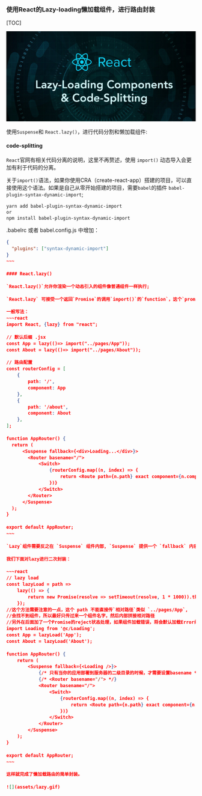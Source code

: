 ### 使用React的Lazy-loading懒加载组件，进行路由封装

[TOC]

![1568696159178](assets/1568696159178.png)

使用`Suspense`和 `React.lazy()`，进行代码分割和懒加载组件:

#### code-splitting 

`React`官网有相关代码分离的说明，这里不再赘述，使用 `import()` 动态导入会更加有利于代码的分离。

关于`import()`语法，如果你使用CRA（create-react-app）搭建的项目，可以直接使用这个语法。如果是自己从零开始搭建的项目，需要`babel`的插件 `babel-plugin-syntax-dynamic-import`;

~~~shell
yarn add babel-plugin-syntax-dynamic-import
or
npm install babel-plugin-syntax-dynamic-import
~~~

.babelrc 或者 babel.config.js 中增加：

~~~~json
{
  "plugins": ["syntax-dynamic-import"]
}
~~~

#### React.lazy() 

`React.lazy()`允许你渲染一个动态引入的组件像普通组件一样执行;

`React.lazy` 可接受一个返回`Promise`的调用`import()`的`function`，这个`promise`最后`resolve`一个默认导出当前组件。

一般写法：
~~~react
import React, {lazy} from "react";

// 默认后缀 .jsx
const App = lazy(()=> import("../pages/App"));
const About = lazy(()=> import("../pages/About"));

// 路由配置
const routerConfig = [
    {
        path: '/',
        component: App
    },
    {
        path: '/about',
        component: About
    },
];

function AppRouter() {
  return (
      <Suspense fallback={<div>Loading...</div>}>
        <Router basename="/">
			<Switch>
				{routerConfig.map((n, index) => {
					return <Route path={n.path} exact component={n.component} key={index}></Route>;
				})}
			</Switch>
        </Router>
      </Suspense>
  );
}

export default AppRouter;
~~~

`Lazy`组件需要反之在 `Suspense` 组件内部, `Suspense` 提供一个 `fallback` 内容填充，当正在懒加载组件的时候，比如加个loading;

我们下面对lazy进行二次封装：

~~~react
// lazy load
const lazyLoad = path =>
    lazy(() => {
        return new Promise(resolve => setTimeout(resolve, 1 * 1000)).then(() => import(`../pages/${path}`)).catch(() => import('../components/Error'));
	});
//这个方法需要注意的一点，这个 path 不能直接传`相对路径`类似 `../pages/App`, 
//会找不到组件，所以最好只传过来一个组件名字，然后内部拼接相对路径
//另外在后面加了一个Promise的reject状态处理，如果组件加载错误，将会默认加载Error组件；
import Loading from '@c/Loading';
const App = lazyLoad('App');
const About = lazyLoad('About');

function AppRouter() {
    return (
		<Suspense fallback={<Loading />}>
			{/* 只有当你的应用部署到服务器的二级目录的时候，才需要设置basename */}
			{/* <Router basename="/"> */}
			<Router basename="/">
				<Switch>
					{routerConfig.map((n, index) => {
						return <Route path={n.path} exact component={n.component} key={index}></Route>;
					})}
				</Switch>
			</Router>
		</Suspense>
    );
}

export default AppRouter;
~~~

这样就完成了懒加载路由的简单封装。

![](assets/lazy.gif)

